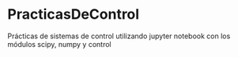 # PracticasDeControl
Prácticas de sistemas de control utilizando jupyter notebook con los módulos scipy, numpy y control

